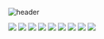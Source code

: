 ![header](https://capsule-render.vercel.app/api?type=rect&color=007acc&height=300&width=1200&section=header&text=Welcome&fontSize=90)

<img src="https://img.shields.io/badge/TypeScript-007acc?style=for-the-badge&logo=typescript&logoColor=white"> <img src="https://img.shields.io/badge/JavaScript-F0DB4F?style=for-the-badge&logo=javascript&logoColor=white"> <img src="https://img.shields.io/badge/MySQL-92B6D8?style=for-the-badge&logo=mysql&logoColor=white"> <img src="https://img.shields.io/badge/Node.js-52D688?style=for-the-badge&logo=Node.js&logoColor=white"> <img src="https://img.shields.io/badge/Express-383630?style=for-the-badge&logo=express&logoColor=white"> <img src="https://img.shields.io/badge/Nest.js-F35149?style=for-the-badge&logo=Nestjs&logoColor=white"> <img src="https://img.shields.io/badge/DynamoDB-F35149?style=for-the-badge&logo=DynamoDB&logoColor=green"> <img src="https://img.shields.io/badge/Java-ED8B00?style=for-the-badge&logo=java&logoColor=white"> <img src="https://img.shields.io/badge/Spring_Boot-6DB33F?style=for-the-badge&logo=spring-boot&logoColor=white">


